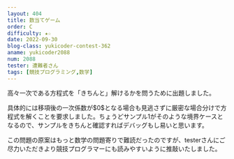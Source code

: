 ```yaml
---
layout: 404
title: 数当てゲーム
order: C
difficulty: ★☆
date: 2022-09-30
blog-class: yukicoder-contest-362
aname: yukicoder2088
num: 2088
tester: 遭難者さん
tags: [競技プログラミング,数学]
---
```


<p>
高々一次である方程式を「きちんと」解けるかを問うために出題しました。
</p>
<p>
具体的には移項後の一次係数が$0$となる場合も見逃さずに厳密な場合分けで方程式を解くことを要求しました。ちょうどサンプル1がそのような境界ケースとなるので、サンプルをきちんと確認すればデバッグもし易いと思います。
</p>
<p>
この問題の原案はもっと数学の問題寄りで難読だったのですが、testerさんにご尽力いただきより競技プログラマーにも読みやすいように推敲いたしました。
</p>
